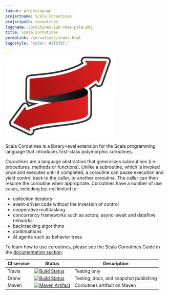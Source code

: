 ```yaml
---
layout: projmainpage
projectname: Scala Coroutines
projectpath: coroutines
logoname: coroutines-128-xmas-pale.png
title: Scala Coroutines
permalink: /coroutines/index.html
logostyle: "color: #5f5f5f;"
---
```



<img alt="Scala Coroutines" src="/resources/images/coroutines-512-xmas.png"
  height="256px"/>

Scala Coroutines is a library-level extension for the Scala programming language
that introduces first-class polymorphic coroutines.

*Coroutines* are a language abstraction that generalizes subroutines
(i.e. procedures, methods or functions).
Unlike a subroutine, which is invoked once and executes until it completed,
a coroutine can pause execution
and yield control back to the caller, or another coroutine.
The caller can then resume the coroutine when appropriate.
Coroutines have a number of use cases, including but not limited to:

- collection iterators
- event-driven code without the inversion of control
- cooperative multitasking
- concurrency frameworks such as actors, async-await and dataflow networks
- backtracking algorithms
- continuations
- AI agents such as behavior trees

To learn how to use coroutines, please see the Scala Coroutines Guide
in the [documentation section](/coroutines/learn).


CI service         | Status | Description
-------------------|--------|------------
Travis             | [![Build Status](https://travis-ci.org/storm-enroute/coroutines.png?branch=master)](https://travis-ci.org/storm-enroute/coroutines) | Testing only
Drone              | [![Build Status](http://ci.storm-enroute.com:443/api/badges/storm-enroute/coroutines/status.svg)](http://ci.storm-enroute.com:443/storm-enroute/coroutines) | Testing, docs, and snapshot publishing
Maven              | [![Maven Artifact](https://img.shields.io/maven-central/v/com.storm-enroute/coroutines_2.11.svg)](http://mvnrepository.com/artifact/com.storm-enroute/coroutines_2.11) | Coroutines artifact on Maven
